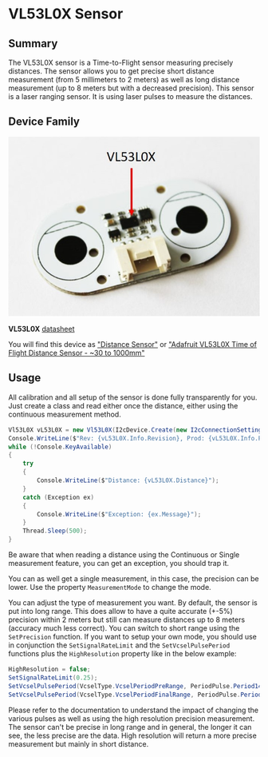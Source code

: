 # VL53L0X Sensor

## Summary

The VL53L0X sensor is a Time-to-Flight sensor measuring precisely distances. The sensor allows you to get precise short distance measurement (from 5 millimeters to 2 meters) as well as long distance measurement (up to 8 meters but with a decreased precision). This sensor is a laser ranging sensor. It is using laser pulses to measure the distances.

## Device Family

![VL53L0X](./VL53L0X.jpg)

**VL53L0X** [datasheet](https://www.st.com/content/st_com/en/products/embedded-software/proximity-sensors-software/stsw-img005.html)

You will find this device as ["Distance Sensor"](https://www.dexterindustries.com/product/distance-sensor/) or ["Adafruit VL53L0X Time of Flight Distance Sensor - ~30 to 1000mm"](https://www.adafruit.com/product/3317)

## Usage

All calibration and all setup of the sensor is done fully transparently for you. Just create a class and read either once the distance, either using the continuous measurement method.

```csharp
Vl53L0X vL53L0X = new Vl53L0X(I2cDevice.Create(new I2cConnectionSettings(1, Vl53L0X.DefaultI2cAddress)));
Console.WriteLine($"Rev: {vL53L0X.Info.Revision}, Prod: {vL53L0X.Info.ProductId}, Mod: {vL53L0X.Info.ModuleId}");
while (!Console.KeyAvailable)
{
    try
    {
        Console.WriteLine($"Distance: {vL53L0X.Distance}");
    }
    catch (Exception ex)
    {
        Console.WriteLine($"Exception: {ex.Message}");
    }
    Thread.Sleep(500);
}
```

Be aware that when reading a distance using the Continuous or Single measurement feature, you can get an exception, you should trap it.

You can as well get a single measurement, in this case, the precision can be lower. Use the property ```MeasurementMode``` to change the mode.

You can adjust the type of measurement you want. By default, the sensor is put into long range. This does allow to have a quite accurate (+-5%) precision within 2 meters but still can measure distances up to 8 meters (accuracy much less correct). You can switch to short range using the ```SetPrecision``` function. If you want to setup your own mode, you should use in conjunction the ```SetSignalRateLimit``` and the ```SetVcselPulsePeriod``` functions plus the ```HighResolution``` property like in the below example:

```csharp
HighResolution = false;
SetSignalRateLimit(0.25);
SetVcselPulsePeriod(VcselType.VcselPeriodPreRange, PeriodPulse.Period14);
SetVcselPulsePeriod(VcselType.VcselPeriodFinalRange, PeriodPulse.Period10);
```

Please refer to the documentation to understand the impact of changing the various pulses as well as using the high resolution precision measurement. The sensor can't be precise in long range and in general, the longer it can see, the less precise are the data. High resolution will return a more precise measurement but mainly in short distance.

